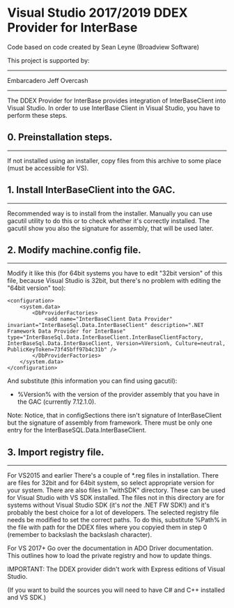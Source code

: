 # Visual Studio 2017/2019 DDEX Provider for InterBase

Code based on code created by Sean Leyne (Broadview Software)

This project is supported by:

-----------------------------

  Embarcadero
  Jeff Overcash  
	
-----------------------------

The DDEX Provider for InterBase provides integration of InterBaseClient into Visual Studio. In order to use InterBase Client in Visual Studio, you have to perform these steps.

## 0. Preinstallation steps.
-------------------------
If not installed using an installer, copy files from this archive to some place (must be accessible for VS). 

## 1. Install InterBaseClient into the GAC.
---------------------------------------
Recommended way is to install from the installer.  Manually you can use gacutil utility to do this or to check whether it's correctly installed. The gacutil show you also the signature for assembly, that will be used later.

## 2. Modify machine.config file.
------------------------------
Modify it like this (for 64bit systems you have to edit "32bit version" of this file, because Visual Studio is 32bit, but there's no problem with editing the "64bit version" too):


	<configuration>
		<system.data>
			<DbProviderFactories>
				<add name="InterBaseClient Data Provider" invariant="InterBaseSql.Data.InterBaseClient" description=".NET Framework Data Provider for InterBase" type="InterBaseSql.Data.InterBaseClient.InterBaseClientFactory, InterBaseSql.Data.InterBaseClient, Version=%Version%, Culture=neutral, PublicKeyToken=73f45bff97b4c31b" />
			</DbProviderFactories>
		</system.data>
	</configuration>


And substitute (this information you can find using gacutil): 
  - %Version% with the version of the provider assembly that you have in the GAC (currently 7.12.1.0).

Note:
  Notice, that in configSections there isn't signature of InterBaseClient but the signature of assembly from framework.
	There must be only one entry for the InterBaseSQL.Data.InterBaseClient.

## 3. Import registry file.
------------------------

For VS2015 and earlier 
There's a couple of *.reg files in installation. There are files for 32bit and for 64bit system, so select appropriate version for your system. There are also files in "withSDK" directory. These can be used for Visual Studio with VS SDK installed. The files not in this directory are for systems without Visual Studio SDK (it's *not* the .NET FW SDK!) and it's probably the best choice for a lot of developers. The selected registry file needs be modified to set the correct paths. To do this, substitute %Path% in the file with path for the DDEX files where you copyied them in step 0 (remember to backslash the backslash character).

For VS 2017+
Go over the documentation in ADO Driver documentation.  This outlines how to load the private registry and how to update things.

IMPORTANT: The DDEX provider didn't work with Express editions of Visual Studio.

(If you want to build the sources you will need to have C# and C++ installed and VS SDK.)

